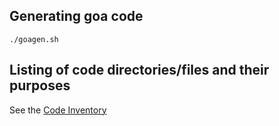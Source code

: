 
## Generating goa code

```
./goagen.sh
```

## Listing of code directories/files and their purposes

See the [Code Inventory](docs/CodeInventory.md)